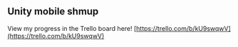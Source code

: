 Unity mobile shmup
---
View my progress in the Trello board here!
[https://trello.com/b/kU9swqwV](https://trello.com/b/kU9swqwV)
